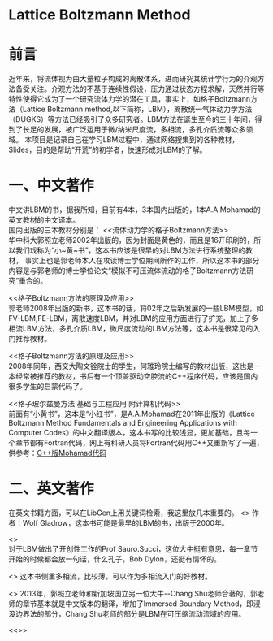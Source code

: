 # Lattice Boltzmann Method
# 前言
近年来，将流体视为由大量粒子构成的离散体系，进而研究其统计学行为的介观方法备受关注。介观方法的不基于连续性假设，压力通过状态方程求解，天然并行等特性使得它成为了一个研究流体力学的潜在工具，事实上，如格子Boltzmann方法（Lattice Boltzmann method,以下简称，LBM），离散统一气体动力学方法（DUGKS）等方法已经吸引了众多研究者。LBM方法在诞生至今的三十年间，得到了长足的发展，被广泛运用于微/纳米尺度流，多相流，多孔介质流等众多领域。
本项目是记录自己在学习LBM过程中，通过网络搜集到的各种教材，Slides，目的是帮助“开荒”的初学者，快速形成对LBM的了解。    
  
# 一、中文著作      
中文讲LBM的书，据我所知，目前有4本，3本国内出版的，1本A.A.Mohamad的英文教材的中文译本。  
国内出版的三本教材分别是：
<<流体动力学的格子Boltzmann方法>>  
华中科大郭照立老师2002年出版的，因为封面是黄色的，而且是16开印刷的，所以我们戏称为“小~黄~书”，这本书应该是很早的对LBM方法进行系统整理的教材，
事实上也是郭老师本人在攻读博士学位期间所作的工作，所以这本书的部分内容是与郭老师的博士学位论文“模拟不可压流体流动的格子Boltzmann方法研究”重合的。

<<格子Boltzmann方法的原理及应用>>    
郭老师2008年出版的新书，这本书的话，将02年之后新发展的一些LBM模型，如FV-LBM,FE-LBM，离散速度LBM，并对LBM的应用方面进行了扩充，加上了多相流LBM方法，多孔介质LBM，微尺度流动的LBM方法等，这本书是很常见的入门推荐教材。  

<<格子Boltzmann方法的原理及应用>>    
2008年同年，西交大陶文铨院士的学生，何雅玲院士编写的教材出版，这也是一本经常被推荐的教材，书后有一个顶盖驱动空腔流的C++程序代码，应该是国内很多学生的启蒙代码了。    

<<格子玻尔兹曼方法 基础与工程应用 附计算机代码>>  
前面有“小黄书”，这本是“小红书”，是A.A.Mohamad在2011年出版的《Lattice Boltzmann Method Fundamentals and Engineering Applications with Computer Codes》的中文翻译版本，这本书写的比较浅显，更加基础，且每一个章节都有Fortran代码，网上有科研人员将Fortran代码用C++又重新写了一遍，供参考：[C++版Mohamad代码](https://github.com/zmhhaha/LBM-Cplusplus-A.A.Mohamad)  

# 二、英文著作      
在英文书籍方面，可以在LibGen上用关键词检索，我这里放几本重要的。
<<Lattice-gas cellular automata and lattice Boltzmann models>>
  作者：Wolf Gladrow，这本书可能是最早的LBM的书，出版于2000年。  
  
<<The Lattice Boltzmann Equation for Fluid Dynamics and Beyond>>  
对于LBM做出了开创性工作的Prof Sauro.Succi，这位大牛挺有意思，每一章节开始的时候都会放一句话，什么孔子，Bob Dylon，还挺有情怀的。  
  
 <<Lattice Boltzmann Modeling: An Introduction for Geoscientists and Engineers>>
这本书侧重多相流，比较薄，可以作为多相流入门的好教材。  
  
  <<Lattice Boltzmann Method and its Applications in Engineering>>
  2013年，郭照立老师和新加坡国立另一位大牛--Chang Shu老师合著的，郭老师的章节基本就是中文版本的翻译，增加了Immersed Boundary Method，即浸没边界法的部分，Chang Shu老师的部分是LBM在可压缩流动流域的应用。  
  
  <<>>
